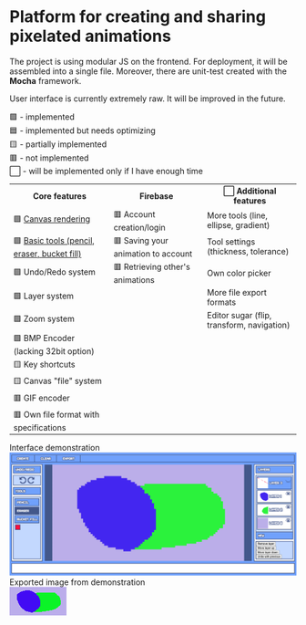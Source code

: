 # Platform for creating and sharing pixelated animations <br>

The project is using modular JS on the frontend. For deployment, it will be assembled into a single file.
Moreover, there are unit-test created with the <b>Mocha</b> framework.

User interface is currently extremely raw. It will be improved in the future.

🟩 - implemented <br>
🟦 - implemented but needs optimizing <br>
🟨 - partially implemented <br>
🟥 - not implemented <br>
⬜️ - will be implemented only if I have enough time

<table style="empty-cells: hide">
    <th>
        Core features
    </th>
    <th>
        Firebase
    </th>
    <th>
        ⬜️ Additional features
    </th>
    <tr>
        <td>
            🟩 <a href="https://github.com/MytsV/pixel-toons-editor/blob/dev/public/scripts/core/canvas_renderer.js">Canvas rendering</a>
        </td>
        <td>
            🟥 Account creation/login
        </td>
        <td>
            More tools (line, ellipse, gradient)
        </td>
    </tr>
    <tr>
        <td>
            🟩 <a href="https://github.com/MytsV/pixel-toons-editor/blob/dev/public/scripts/core/tools.js">Basic tools (pencil, eraser, bucket fill)</a>
        </td>
        <td>
            🟥 Saving your animation to account
        </td>
        <td>
            Tool settings (thickness, tolerance)
        </td>
    </tr>
    <tr>
        <td>
            🟩 Undo/Redo system
        </td>
        <td>
            🟥 Retrieving other's animations
        </td>
        <td>
            Own color picker
        </td>
    </tr>
    <tr>
        <td>
            🟩 Layer system
        </td>
        <td></td>
        <td>
            More file export formats
        </td>
    </tr>
    <tr>
        <td>
            🟩 Zoom system
        </td>
        <td></td>
        <td>
            Editor sugar (flip, transform, navigation)
        </td>
    </tr>
    <tr>
        <td>
            🟩 BMP Encoder (lacking 32bit option)
        </td>
        <td>
        </td>
        <td>
        </td>
    </tr>
    <tr>
        <td>
            🟨 Key shortcuts
        </td>
        <td>
        </td>
        <td>
        </td>
    </tr>
    <tr>
        <td>
            🟨 Canvas "file" system
        </td>
        <td>
        </td>
        <td>
        </td>
    </tr>
    <tr>
        <td>
            🟥 GIF encoder
        </td>
        <td>
        </td>
        <td>
        </td>
    </tr>
    <tr>
        <td>
            🟥 Own file format with specifications
        </td>
        <td>
        </td>
        <td>
        </td>
    </tr>
</table>

Interface demonstration <br>
<img src="./examples/drawing.png"> <br>
Exported image from demonstration <br>
<img src="./examples/exported.bmp">
